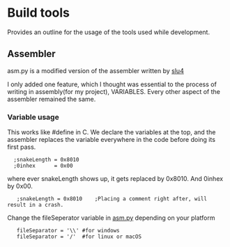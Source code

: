 # Build tools
Provides an outline for the usage of the tools used while development.

## Assembler
asm.py is a modified version of the assembler written by [slu4](https://github.com/slu4coder/Minimal-UART-CPU-System)

I only added one feature, which I thought was essential to the process of writing in assembly(for my project), VARIABLES. Every other aspect of the assembler remained the same. 

 ### Variable usage
 This works like #define in C. We declare the variables at the top, and  the assembler replaces the variable everywhere in the code before doing  its first pass.
 
 ```
   ;snakeLength = 0x8010
   ;0inhex      = 0x00
 ```
 where ever snakeLength shows up, it gets replaced by 0x8010. And 0inhex by 0x00.
 
```
   ;snakeLength = 0x8010    ;Placing a comment right after, will result in a crash.
 ```


Change the fileSeperator variable in [asm.py]() depending on your platform

```
   fileSeparator = '\\' #for windows
   fileSeparator = '/'  #for linux or macOS
 ```
